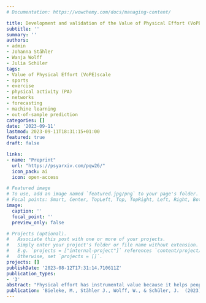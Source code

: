 ```yaml
---
# Documentation: https://wowchemy.com/docs/managing-content/

title: Development and validation of the Value of Physical Effort (VoPE) scale
subtitle: ''
summary: ''
authors:
- admin
- Johanna Stähler
- Wanja Wolff
- Julia Schüler
tags:
- Value of Physical Effort (VoPE)scale
- sports
- exercise
- physical activity (PA)
- networks
- forecasting
- machine learning
- out-of-sample prediction
categories: []
date: '2023-09-11'
lastmod: 2023-09-11T18:31:15+01:00
featured: true
draft: false

links:
- name: "Preprint"
  url: "https://psyarxiv.com/pqw26/"
  icon_pack: ai
  icon: open-access

# Featured image
# To use, add an image named `featured.jpg/png` to your page's folder.
# Focal points: Smart, Center, TopLeft, Top, TopRight, Left, Right, BottomLeft, Bottom, BottomRight.
image:
  caption: ''
  focal_point: ''
  preview_only: false

# Projects (optional).
#   Associate this post with one or more of your projects.
#   Simply enter your project's folder or file name without extension.
#   E.g. `projects = ["internal-project"]` references `content/project/deep-learning/index.md`.
#   Otherwise, set `projects = []`.
projects: []
publishDate: '2023-08-12T17:31:14.710611Z'
publication_types:
- '3'
abstract: "Physical effort has instrumental value because it helps people attain their goals. Growing evidence suggests that people might also experience the exertion of effort itself as valuable. To test this idea, we developed and examined the 4-item Value of Physical Effort (VoPE) scale. Across three independent studies (total N = 1267), we established the basic psychometric properties of the VoPE scale and showed consistent associations with measures of sports and exercise behavior. In a study with a longitudinal design, we demonstrated the test-retest reliability of the VoPE scale and its ability to forecast physical activity and exercise behavior. Finally, psychometric network analysis and elastic net regression indicated that the VoPE scale covers a unique content area and makes novel contributions to the prediction of sports behavior. Taken together, the present research yields robust empirical evidence for the idea that people value physical effort to varying degrees. These differences can be efficiently measured with the VoPE scale, which is a short, reliable, and valid instrument that predicts sports and exercise behavior and extends our understanding of how people decide to allocate effort."
publication: 'Bieleke, M., Stähler J., Wolff, W., & Schüler, J.  (2023). *Development and validation of the Value of Physical Effort (VoPE) scale* PsyArXiv. https://doi.org/10.31234/osf.io/pqw26'
---
```

